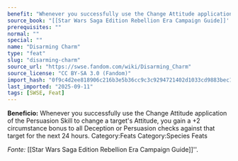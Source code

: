 ```yaml
---
benefit: "Whenever you successfully use the Change Attitude application of the Persuasion Skill to change a target's Attitude, you gain a +2 circumstance bonus to all Deception or Persuasion checks against that target for the next 24 hours. Category:Feats Category:Species Feats"
source_book: "[[Star Wars Saga Edition Rebellion Era Campaign Guide]]''"
prerequisites: ""
normal: ""
special: ""
name: "Disarming Charm"
type: "feat"
slug: "disarming-charm"
source_url: "https://swse.fandom.com/wiki/Disarming_Charm"
source_license: "CC BY-SA 3.0 (Fandom)"
import_hash: "0f9c4d2ee818906c216b3e5b36cc9c3c9294721402d1033cd9883bec1353dc10"
last_imported: "2025-09-11"
tags: [SWSE, Feat]
---
```

**Beneficio:** Whenever you successfully use the Change Attitude application of the Persuasion Skill to change a target's Attitude, you gain a +2 circumstance bonus to all Deception or Persuasion checks against that target for the next 24 hours. Category:Feats Category:Species Feats

*Fonte:* [[Star Wars Saga Edition Rebellion Era Campaign Guide]]''.